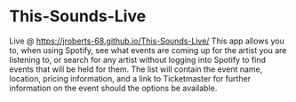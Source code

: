 # This-Sounds-Live
Live @ https://jroberts-68.github.io/This-Sounds-Live/
This app allows you to, when using Spotify, see what events are coming up for the artist you are listening to, or 
search for any artist without logging into Spotify to find events that will be held for them.
The list will contain the event name, location, pricing information, and a link to Ticketmaster for further information on the event should the options be available.
